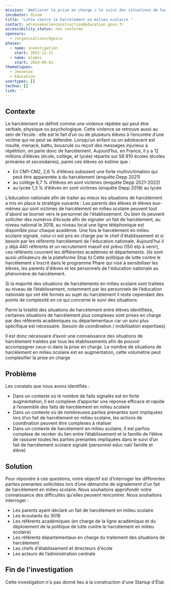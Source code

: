 ```yaml
---
mission: 'Améliorer la prise en charge / le suivi des situations de harcèlement entre élèves '
incubator: dinum
title: 'Lutte contre le harcèlement en milieu scolaire '
contact: adressemailenconstruction@education.gouv.fr
accessibility_status: non conforme
sponsors:
  - /organisations/dgesco
phases:
  - name: investigation
    start: 2023-12-11
  - name: alumni
    start: 2024-06-01
thematiques:
  - Jeunesse
  - Education
usertypes: []
techno: []
link: ''
---
```

## Contexte

Le harcèlement se définit comme une violence répétée qui peut être verbale, physique ou psychologique. Cette violence se retrouve aussi au sein de l’école : elle est le fait d’un ou de plusieurs élèves à l’encontre d’une victime qui ne peut se défendre. Lorsqu’un enfant ou un adolescent est insulté, menacé, battu, bousculé ou reçoit des messages injurieux à répétition, on parle donc de harcèlement.
Aujourd’hui, en France, il y a 12 millions d’élèves (école, collège, et lycée) répartis sur 58 910 écoles (écoles primaires et secondaires), parmi ces élèves on estime que :
* En CM1-CM2, 2,6 % d’élèves subissent une forte multivictimation qui peut être apparentée à du harcèlement (enquête Depp 2021)
* au collège 6,7 % d’élèves en sont victimes (enquête Depp 2021-2022)  
* au lycée  1,3 % d’élèves en sont victimes (enquête Depp 2018) au lycée

L’éducation nationale afin de traiter au mieux les situations de harcèlement a mis en place la stratégie suivante : 
Les parents des élèves et élèves eux-mêmes qui sont victimes de harcèlement en milieu scolaire peuvent tout d'abord se tourner vers le personnel de l'établissement. Ou bien ils peuvent solliciter des numéros d’écoute afin de signaler un fait de harcèlement, au niveau national le 3018, au niveau local une ligne téléphonique est disponible pour chaque académie. Une fois le harcèlement en milieu scolaire signalé, celui-ci est pris en charge par le chef d'établissement et si besoin par les référents harcèlement de l'éducation nationale. Aujourd’hui il y déjà 440 référents et un recrutement massif est prévu (150 etp à venir), ces référents couvrent les différentes académies et départements. (ils sont aussi utilisateurs de la plateforme Stop h).Cette politique de lutte contre le harcèlement s'inscrit dans le programme Phare qui vise à sensibiliser les élèves, les parents d'élèves et les personnels de l'éducation nationale au phénomène de harcèlement.

Si la majorité des  situations de harcèlements en milieu scolaire sont traitées au niveau de l’établissement, notamment par les personnels de l’éducation nationale qui ont été formés au sujet du harcèlement il reste cependant des points de complexité en ce qui concerne le suivi des situations 

Parmi la totalité des situations de harcèlement entre élèves identifiées, certaines situations de harcèlement plus complexes sont prises en charge par des référents académiques ou départementaux car un suivi plus spécifique est nécessaire. (besoin de coordination / mobilisation expertises) 

Il est donc nécessaire d’avoir une connaissance des situations de harcèlement traitées par tous les établissements afin de pouvoir accompagner ceux-ci dans la prise en charge. 
Le nombre de situations de harcèlement en milieu scolaire est en augmentation, cette volumétrie peut complexifier la prise en charge 

## Problème

Les constats que nous avons identifiés :  
* Dans un contexte où le nombre de faits signalés est en forte augmentation,  Il est complexe d’apporter une réponse efficace et rapide à l’ensemble des faits de harcèlement en milieu scolaire
* Dans un contexte où de nombreuses parties prenantes sont impliquées lors d’un fait de harcèlement en milieu scolaire, les actions de coordination peuvent être complexes à réaliser 
* Dans un contexte de harcèlement en milieu scolaire, Il est parfois complexe 
de recréer du lien entre l’établissement et la famille de l’élève 
de rassurer toutes les parties prenantes impliquées dans le suivi d’un fait de harcèlement scolaire signalé (personnel educ nat/ famille et élève) 




## Solution

Pour répondre à ces questions, notre objectif est d’interroger les différentes parties prenantes sollicitées lors d’une démarche de signalement d’un fait de harcèlement en milieu scolaire. Nous souhaitons approfondir notre connaissance des difficultés qu'elles peuvent rencontrer. 
Nous souhaitons interroger : 
* Les parents ayant déclaré un fait de harcèlement en milieu scolaire
* Les écoutants du 3018 
* Les référents académiques (en charge de la ligne académique et du déploiement de la politique de lutte contre le harcèlement en milieu scolaire) 
* Les référents départementaux en charge du traitement des situations de harcèlement
* Les chefs d'établissement et directeurs d'école
* Les acteurs de l’administration centrale

## Fin de l'investigation

Cette investigation n'a pas donné lieu à la construction d'une Startup d'État. 